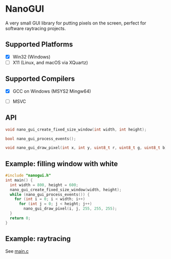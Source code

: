 # NanoGUI
A very small GUI library for putting pixels on the screen, perfect for software raytracing projects.

## Supported Platforms
- [x] Win32 (Windows)
- [ ] X11 (Linux, and macOS via XQuartz)

## Supported Compilers
- [x] GCC on Windows (MSYS2 Mingw64)
- [ ] MSVC


## API
```c
void nano_gui_create_fixed_size_window(int width, int height);

bool nano_gui_process_events();

void nano_gui_draw_pixel(int x, int y, uint8_t r, uint8_t g, uint8_t b);
```

## Example: filling window with white

```c
#include "nanogui.h"
int main() {
  int width = 800, height = 600;
  nano_gui_create_fixed_size_window(width, height);
  while (nano_gui_process_events()) {
    for (int i = 0; i < width; i++)
      for (int j = 0; j < height; j++)
        nano_gui_draw_pixel(i, j, 255, 255, 255);
  }
  return 0;
}
```

## Example: raytracing
See [main.c](https://github.com/iyadahmed/NanoGUI/blob/main/main.c)
